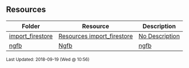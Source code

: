 ## Resources
| Folder | Resource | Description|
 | ------------|------------|------------|
 | [import_firestore](https://github.com/rugbyprof/4443-Mobile-Apps/tree/master/Resources/import_firestore) | [ Resources import_firestore ](https://github.com/rugbyprof/4443-Mobile-Apps/tree/master/Resources/import_firestore) | [ No Description](https://github.com/rugbyprof/4443-Mobile-Apps/tree/master/Resources/import_firestore) | [N/A](https://github.com/rugbyprof/4443-Mobile-Apps/tree/master/Resources/import_firestore) |
 | [ngfb](https://github.com/rugbyprof/4443-Mobile-Apps/tree/master/Resources/ngfb) | [ Ngfb](https://github.com/rugbyprof/4443-Mobile-Apps/tree/master/Resources/ngfb) | [ngfb](https://github.com/rugbyprof/4443-Mobile-Apps/tree/master/Resources/ngfb) | [ Development server](https://github.com/rugbyprof/4443-Mobile-Apps/tree/master/Resources/ngfb) | [ngfb](https://github.com/rugbyprof/4443-Mobile-Apps/tree/master/Resources/ngfb) | [ Code scaffolding](https://github.com/rugbyprof/4443-Mobile-Apps/tree/master/Resources/ngfb) | [ngfb](https://github.com/rugbyprof/4443-Mobile-Apps/tree/master/Resources/ngfb) | [ Build](https://github.com/rugbyprof/4443-Mobile-Apps/tree/master/Resources/ngfb) | [ngfb](https://github.com/rugbyprof/4443-Mobile-Apps/tree/master/Resources/ngfb) | [ Running unit tests](https://github.com/rugbyprof/4443-Mobile-Apps/tree/master/Resources/ngfb) | [ngfb](https://github.com/rugbyprof/4443-Mobile-Apps/tree/master/Resources/ngfb) | [ Running end](https://github.com/rugbyprof/4443-Mobile-Apps/tree/master/Resources/ngfb) | [to](https://github.com/rugbyprof/4443-Mobile-Apps/tree/master/Resources/ngfb) | [end tests](https://github.com/rugbyprof/4443-Mobile-Apps/tree/master/Resources/ngfb) | [ngfb](https://github.com/rugbyprof/4443-Mobile-Apps/tree/master/Resources/ngfb) | [ Further help](https://github.com/rugbyprof/4443-Mobile-Apps/tree/master/Resources/ngfb) | [N/A](https://github.com/rugbyprof/4443-Mobile-Apps/tree/master/Resources/ngfb) |

<sup>Last Updated: 2018-09-19 (Wed @ 10:56)</sup>